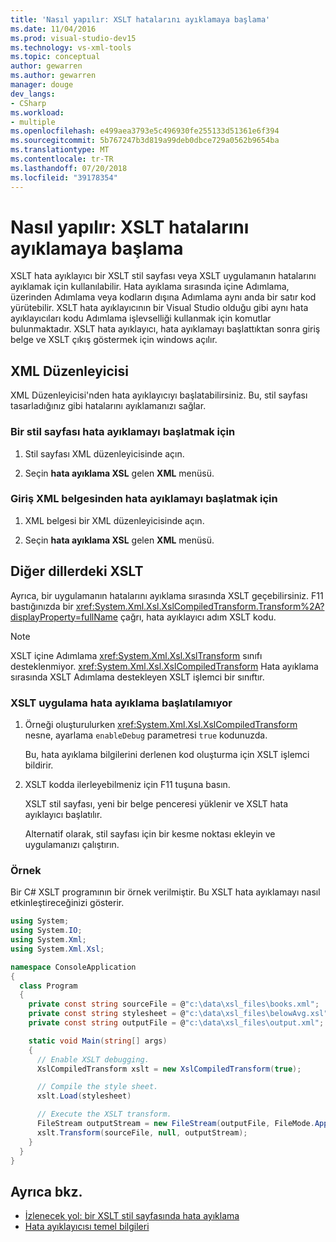 ```yaml
---
title: 'Nasıl yapılır: XSLT hatalarını ayıklamaya başlama'
ms.date: 11/04/2016
ms.prod: visual-studio-dev15
ms.technology: vs-xml-tools
ms.topic: conceptual
author: gewarren
ms.author: gewarren
manager: douge
dev_langs:
- CSharp
ms.workload:
- multiple
ms.openlocfilehash: e499aea3793e5c496930fe255133d51361e6f394
ms.sourcegitcommit: 5b767247b3d819a99deb0dbce729a0562b9654ba
ms.translationtype: MT
ms.contentlocale: tr-TR
ms.lasthandoff: 07/20/2018
ms.locfileid: "39178354"
---
```

# <a name="how-to-start-debugging-xslt"></a>Nasıl yapılır: XSLT hatalarını ayıklamaya başlama

XSLT hata ayıklayıcı bir XSLT stil sayfası veya XSLT uygulamanın hatalarını ayıklamak için kullanılabilir. Hata ayıklama sırasında içine Adımlama, üzerinden Adımlama veya kodların dışına Adımlama aynı anda bir satır kod yürütebilir. XSLT hata ayıklayıcının bir Visual Studio olduğu gibi aynı hata ayıklayıcıları kodu Adımlama işlevselliği kullanmak için komutlar bulunmaktadır. XSLT hata ayıklayıcı, hata ayıklamayı başlattıktan sonra giriş belge ve XSLT çıkış göstermek için windows açılır.

## <a name="xml-editor"></a>XML Düzenleyicisi

XML Düzenleyicisi'nden hata ayıklayıcıyı başlatabilirsiniz. Bu, stil sayfası tasarladığınız gibi hatalarını ayıklamanızı sağlar.

### <a name="to-start-debugging-from-a-style-sheet"></a>Bir stil sayfası hata ayıklamayı başlatmak için

1. Stil sayfası XML düzenleyicisinde açın.

1. Seçin **hata ayıklama XSL** gelen **XML** menüsü.

### <a name="to-start-debugging-from-an-xml-input-document"></a>Giriş XML belgesinden hata ayıklamayı başlatmak için

1. XML belgesi bir XML düzenleyicisinde açın.

1. Seçin **hata ayıklama XSL** gelen **XML** menüsü.

## <a name="xslt-from-other-languages"></a>Diğer dillerdeki XSLT

Ayrıca, bir uygulamanın hatalarını ayıklama sırasında XSLT geçebilirsiniz. F11 bastığınızda bir <xref:System.Xml.Xsl.XslCompiledTransform.Transform%2A?displayProperty=fullName> çağrı, hata ayıklayıcı adım XSLT kodu.

> [!NOTE]
> XSLT içine Adımlama <xref:System.Xml.Xsl.XslTransform> sınıfı desteklenmiyor. <xref:System.Xml.Xsl.XslCompiledTransform> Hata ayıklama sırasında XSLT Adımlama destekleyen XSLT işlemci bir sınıftır.

### <a name="to-start-debugging-an-xslt-application"></a>XSLT uygulama hata ayıklama başlatılamıyor

1. Örneği oluşturulurken <xref:System.Xml.Xsl.XslCompiledTransform> nesne, ayarlama `enableDebug` parametresi `true` kodunuzda.

     Bu, hata ayıklama bilgilerini derlenen kod oluşturma için XSLT işlemci bildirir.

1. XSLT kodda ilerleyebilmeniz için F11 tuşuna basın.

     XSLT stil sayfası, yeni bir belge penceresi yüklenir ve XSLT hata ayıklayıcı başlatılır.

     Alternatif olarak, stil sayfası için bir kesme noktası ekleyin ve uygulamanızı çalıştırın.

### <a name="example"></a>Örnek

Bir C# XSLT programının bir örnek verilmiştir. Bu XSLT hata ayıklamayı nasıl etkinleştireceğinizi gösterir.

```csharp
using System;
using System.IO;
using System.Xml;
using System.Xml.Xsl;

namespace ConsoleApplication
{
  class Program
  {
    private const string sourceFile = @"c:\data\xsl_files\books.xml";
    private const string stylesheet = @"c:\data\xsl_files\belowAvg.xsl";
    private const string outputFile = @"c:\data\xsl_files\output.xml";

    static void Main(string[] args)
    {
      // Enable XSLT debugging.
      XslCompiledTransform xslt = new XslCompiledTransform(true);

      // Compile the style sheet.
      xslt.Load(stylesheet)

      // Execute the XSLT transform.
      FileStream outputStream = new FileStream(outputFile, FileMode.Append);
      xslt.Transform(sourceFile, null, outputStream);
    }
  }
}
```

## <a name="see-also"></a>Ayrıca bkz.

- [İzlenecek yol: bir XSLT stil sayfasında hata ayıklama](../xml-tools/walkthrough-debug-an-xslt-style-sheet.md)
- [Hata ayıklayıcısı temel bilgileri](../debugger/getting-started-with-the-debugger.md)